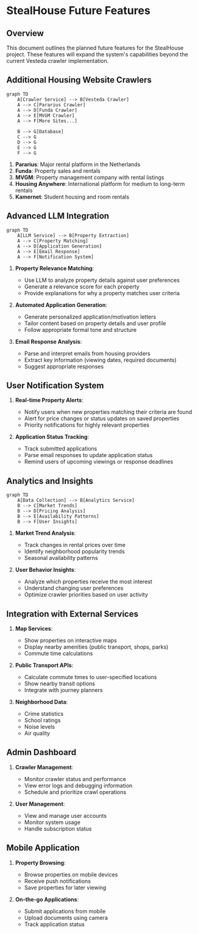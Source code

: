 # StealHouse Future Features

## Overview

This document outlines the planned future features for the StealHouse project. These features will expand the system's capabilities beyond the current Vesteda crawler implementation.

## Additional Housing Website Crawlers

```mermaid
graph TD
    A[Crawler Service] --> B[Vesteda Crawler]
    A --> C[Pararius Crawler]
    A --> D[Funda Crawler]
    A --> E[MVGM Crawler]
    A --> F[More Sites...]
    
    B --> G[Database]
    C --> G
    D --> G
    E --> G
    F --> G
```

1. **Pararius**: Major rental platform in the Netherlands
2. **Funda**: Property sales and rentals
3. **MVGM**: Property management company with rental listings
4. **Housing Anywhere**: International platform for medium to long-term rentals
5. **Kamernet**: Student housing and room rentals

## Advanced LLM Integration

```mermaid
graph TD
    A[LLM Service] --> B[Property Extraction]
    A --> C[Property Matching]
    A --> D[Application Generation]
    A --> E[Email Response]
    A --> F[Notification System]
```

1. **Property Relevance Matching**:
   - Use LLM to analyze property details against user preferences
   - Generate a relevance score for each property
   - Provide explanations for why a property matches user criteria

2. **Automated Application Generation**:
   - Generate personalized application/motivation letters
   - Tailor content based on property details and user profile
   - Follow appropriate formal tone and structure

3. **Email Response Analysis**:
   - Parse and interpret emails from housing providers
   - Extract key information (viewing dates, required documents)
   - Suggest appropriate responses

## User Notification System

1. **Real-time Property Alerts**:
   - Notify users when new properties matching their criteria are found
   - Alert for price changes or status updates on saved properties
   - Priority notifications for highly relevant properties

2. **Application Status Tracking**:
   - Track submitted applications
   - Parse email responses to update application status
   - Remind users of upcoming viewings or response deadlines

## Analytics and Insights

```mermaid
graph TD
    A[Data Collection] --> B[Analytics Service]
    B --> C[Market Trends]
    B --> D[Pricing Analysis]
    B --> E[Availability Patterns]
    B --> F[User Insights]
```

1. **Market Trend Analysis**:
   - Track changes in rental prices over time
   - Identify neighborhood popularity trends
   - Seasonal availability patterns

2. **User Behavior Insights**:
   - Analyze which properties receive the most interest
   - Understand changing user preferences
   - Optimize crawler priorities based on user activity

## Integration with External Services

1. **Map Services**:
   - Show properties on interactive maps
   - Display nearby amenities (public transport, shops, parks)
   - Commute time calculations

2. **Public Transport APIs**:
   - Calculate commute times to user-specified locations
   - Show nearby transit options
   - Integrate with journey planners

3. **Neighborhood Data**:
   - Crime statistics
   - School ratings
   - Noise levels
   - Air quality

## Admin Dashboard

1. **Crawler Management**:
   - Monitor crawler status and performance
   - View error logs and debugging information
   - Schedule and prioritize crawl operations

2. **User Management**:
   - View and manage user accounts
   - Monitor system usage
   - Handle subscription status

## Mobile Application

1. **Property Browsing**:
   - Browse properties on mobile devices
   - Receive push notifications
   - Save properties for later viewing

2. **On-the-go Applications**:
   - Submit applications from mobile
   - Upload documents using camera
   - Track application status 
